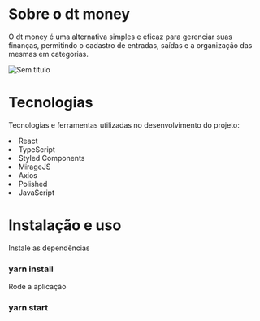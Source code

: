 # Sobre o dt money
O dt money é uma alternativa simples e eficaz para gerenciar suas finanças, permitindo o cadastro de entradas, saídas e a organização das mesmas em categorias.

![Sem título](https://user-images.githubusercontent.com/49276851/142670427-c44e4bb9-45f0-459c-87e9-356690a97734.png)




# Tecnologias
Tecnologias e ferramentas utilizadas no desenvolvimento do projeto:

<li> React </li>
<li>TypeScript</li>
<li>Styled Components</li>
<li>MirageJS</li>
<li>Axios</li>
<li>Polished</li>
<li>JavaScript</li>

# Instalação e uso
 Instale as dependências
### yarn install

 Rode a aplicação
### yarn start
